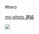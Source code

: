 #hero

[my-photo 連結](http://127.0.0.1:5500/1_active/w04-my-photos/myPhotoGallery.html)

![](https://i.imgur.com/H62UgOH.png)